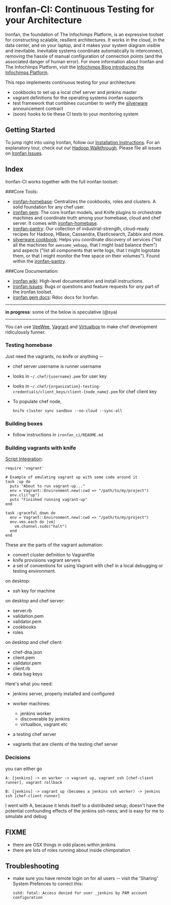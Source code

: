 # Ironfan-CI: Continuous Testing for your Architecture

Ironfan, the foundation of The Infochimps Platform, is an expressive toolset for constructing scalable, resilient architectures. It works in the cloud, in the data center, and on your laptop, and it makes your system diagram visible and inevitable. Inevitable systems coordinate automatically to interconnect, removing the hassle of manual configuration of connection points (and the associated danger of human error).
For more information about Ironfan and The Infochimps Platform, visit the [Infochimps Blog introducing the Infochimps Platform](http://blog.infochimps.com/2012/02/23/infochimps-platform/).

This repo implements continuous testing for your architecture:

* cookbooks to set up a local chef server and jenkins master
* vagrant definitions for the operating systems ironfan supports
* test framework that combines cucumber to verify the [silverware](https://github.com/infochimps-labs/ironfan-homebase/tree/master/cookbooks/silverware) announcement contract
* (soon) hooks to tie these CI tests to your monitoring system

## Getting Started

To jump right into using Ironfan, follow our [Installation Instructions](https://github.com/infochimps-labs/ironfan/wiki/INSTALL). For an explanatory tour, check out our [Hadoop Walkthrough](https://github.com/infochimps-labs/ironfan/wiki/INSTALL).  Please file all issues on [Ironfan Issues](https://github.com/infochimps-labs/ironfan/issues).

## Index

Ironfan-CI works together with the full ironfan toolset:

###Core Tools:

* [ironfan-homebase](https://github.com/infochimps-labs/ironfan-homebase): Centralizes the cookbooks, roles and clusters. A solid foundation for any chef user.
* [ironfan gem](https://github.com/infochimps-labs/ironfan): The core Ironfan models, and Knife plugins to orchestrate machines and coordinate truth among your homebase, cloud and chef server. It comes with [ironfan-homebase](https://github.com/infochimps-labs/ironfan-homebase).
* [ironfan-pantry](https://github.com/infochimps-labs/ironfan-pantry): Our collection of industrial-strength, cloud-ready recipes for Hadoop, HBase, Cassandra, Elasticsearch, Zabbix and more. 
* [silverware cookbook](https://github.com/infochimps-labs/ironfan-pantry/tree/master/cookbooks/silverware): Helps you coordinate discovery of services ("list all the machines for `awesome_webapp`, that I might load balance them") and aspects ("list all components that write logs, that I might logrotate them, or that I might monitor the free space on their volumes"). Found within the [ironfan-pantry](https://github.com/infochimps-labs/ironfan-pantry).

###Core Documentation:

* [ironfan wiki](https://github.com/infochimps-labs/ironfan/wiki): High-level documentation and install instructions.
* [ironfan issues](https://github.com/infochimps-labs/ironfan/issues): Bugs or questions and feature requests for *any* part of the Ironfan toolset.
* [ironfan gem docs](http://rdoc.info/gems/ironfan): Rdoc docs for Ironfan.


__________________________________________________________________________


**in progress**: some of the below is speculative (@sya)

__________________________________________________________________________

You can use [VeeWee](https://raw.github.com/jedi4ever/veewee/),
[Vagrant](http://vagrantup.com) and
[Virtualbox](http://download.virtualbox.org/virtualbox/) to make chef
development ridiculously funner.

### Testing homebase

Just need the vagrants, no knife or anything -- 

* chef server username is runner username
* looks in `~/.chef/{username}.pem` for user key
* looks in `~/.chef/{organization}-testing-credentials/client_keys/client-{node_name}.pem` for chef client key

* To populate chef node, 

      knife cluster sync sandbox --no-cloud --sync-all

### Building boxes

* follow instructions in `ironfan_ci/README.md`

### Building vagrants with knife

[Script Integration](http://vagrantup.com/docs/rake.html):

    require 'vagrant'

    # Example of emulating vagrant up with some code around it
    task :up do
      puts "About to run vagrant-up..."
      env = Vagrant::Environment.new(:cwd => "/path/to/my/project")
      env.cli("up")
      puts "Finished running vagrant-up"
    end

    task :graceful_down do
      env = Vagrant::Environment.new(:cwd => "/path/to/my/project")
      env.vms.each do |vm|
        vm.channel.sudo("halt")
      end
    end

These are the parts of the vagrant automation:

* convert cluster definition to Vagrantfile
* knife provisions vagrant servers
* a set of conventions for using Vagrant with chef in a local debugging or testing environment.


on desktop:

* ssh key for machine

on desktop and chef server:

* server.rb
* validation.pem
* validator.pem
* cookbooks
* roles

on desktop and chef client:

* chef-dna.json
* client.pem
* validator.pem
* client.rb
* data bag keys

Here's what you need:

* jenkins server, properly installed and configured
* worker machines:
  - jenkins worker
  - discoverable by jenkins
  - virtualbox, vagrant etc
* a testing chef server

* vagrants that are clients of the testing chef server

### Decisions

you can either go

    A: [jenkins] -> on worker -> vagrant up, vagrant ssh [chef-client runner], vagrant rollback

    B: [jenkins] -> vagrant up (becomes a jenkins ssh worker) -> jenkins ssh [chef-client runner]

I went with A, because it lends itself to a distributed setup; doesn't have the
potential confounding effects of the jenkins ssh-ness; and is easy for me to
simulate and debug

## FIXME

* there are OSX things in odd places within jenkins 
* there are lots of roles running about inside chimpstation

## Troubleshooting

* make sure you have remote login on for all users -- visit the 'Sharing' System Prefences to correct this:

      sshd: fatal: Access denied for user _jenkins by PAM account configuration
